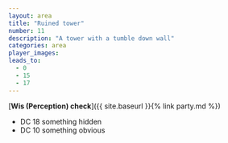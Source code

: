 ```yaml
---
layout: area
title: "Ruined tower"
number: 11
description: "A tower with a tumble down wall"
categories: area
player_images:
leads_to:
  - 0
  - 15
  - 17
---
```



[**Wis (Perception) check**]({{ site.baseurl }}{% link party.md %})
* DC 18 something hidden
* DC 10 something obvious

